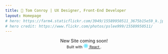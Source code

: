 ```yaml
---
title: 🚀 Tom Conroy | UX Designer, Front-End Developer
layout: Homepage
# hero: https://farm4.staticflickr.com/3949/15589950511_3675b15e59_k.jpg
# hero credit: https://www.flickr.com/photos/pslee999/15589950511/
---
```


<center>
    New Site coming soon!
    <br>
    <!-- demo to show you that you can use "assets" folder -->
    <small>
      Built with
      <a href="https://facebook.github.io/react/">
        <img alt="" src="assets/react.svg" width="16" height="16" />
        React
      </a>.
    </small>
</center>